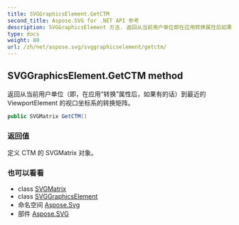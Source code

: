 ```yaml
---
title: SVGGraphicsElement.GetCTM
second_title: Aspose.SVG for .NET API 参考
description: SVGGraphicsElement 方法. 返回从当前用户单位即在应用转换属性后如果有的话到最近的 ViewportElement 的视口坐标系的转换矩阵
type: docs
weight: 80
url: /zh/net/aspose.svg/svggraphicselement/getctm/
---
```

## SVGGraphicsElement.GetCTM method

返回从当前用户单位（即，在应用“转换”属性后，如果有的话）到最近的 ViewportElement 的视口坐标系的转换矩阵。

```csharp
public SVGMatrix GetCTM()
```

### 返回值

定义 CTM 的 SVGMatrix 对象。

### 也可以看看

* class [SVGMatrix](../../../aspose.svg.datatypes/svgmatrix/)
* class [SVGGraphicsElement](../)
* 命名空间 [Aspose.Svg](../../svggraphicselement/)
* 部件 [Aspose.SVG](../../../)


